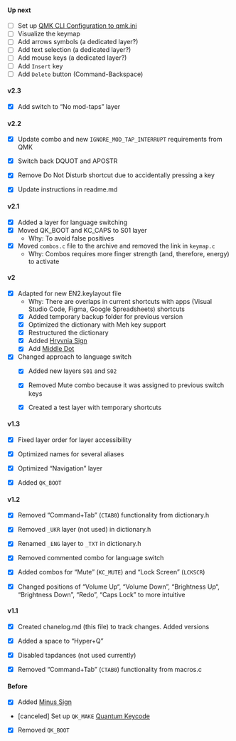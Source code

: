 <!--

Changelog

-->


#### Up next
* [ ] Set up [QMK CLI Configuration to qmk.ini](https://github.com/qmk/qmk_firmware/blob/master/docs/cli_configuration.md)
* [ ] Visualize the keymap
* [ ] Add arrows symbols (a dedicated layer?)
* [ ] Add text selection (a dedicated layer?)
* [ ] Add mouse keys (a dedicated layer?)
* [ ] Add `Insert` key
* [ ] Add `Delete` button (Command-Backspace)

#### v2.3
- [x] Add switch to “No mod-taps” layer

#### v2.2
* [x] Update combo and new `IGNORE_MOD_TAP_INTERRUPT` requirements from QMK
* [x] Switch back DQUOT and APOSTR
* [x] Remove Do Not Disturb shortcut due to accidentally pressing a key
* [x] Update instructions in readme.md


#### v2.1
* [x] Added a layer for language switching
* [x] Moved QK_BOOT and KC_CAPS to S01 layer
    * Why: To avoid false positives
* [x] Moved `combos.c` file to the archive and removed the link in `keymap.c`
    * Why: Combos requires more finger strength (and, therefore, energy) to activate

#### v2
* [x] Adapted for new EN2.keylayout file
    * Why: There are overlaps in current shortcuts with apps (Visual Studio Code, Figma, Google Spreadsheets) shortcuts
    * [x] Added temporary backup folder for previous version
    * [x] Optimized the dictionary with Meh key support
    * [x] Restructured the dictionary
    * [x] Added [Hryvnia Sign](https://www.compart.com/en/unicode/U+20B4)
    * [x] Add [Middle Dot](https://www.compart.com/en/unicode/U+00B7)
* [x] Changed approach to language switch
    * [x] Added new layers `S01` and `S02`
    * [x] Removed Mute combo because it was assigned to previous switch keys
    * [x] Created a test layer with temporary shortcuts


#### v1.3
* [x] Fixed layer order for layer accessibility
* [x] Optimized names for several aliases
* [x] Optimized “Navigation” layer
* [x] Added `QK_BOOT`


#### v1.2
* [x] Removed “Command+Tab” (`CTAB0`) functionality from dictionary.h
* [x] Removed `_UKR` layer (not used) in dictionary.h
* [x] Renamed `_ENG` layer to `_TXT` in dictionary.h
* [x] Removed commented combo for language switch
* [x] Added combos for “Mute” (`KC_MUTE`) and “Lock Screen” (`LCKSCR`)
* [x] Changed positions of “Volume Up“, “Volume Down”, “Brightness Up“, “Brightness Down”, “Redo”, “Caps Lock” to more intuitive


#### v1.1
* [x] Created chanelog.md (this file) to track changes. Added versions
* [x] Added a space to “Hyper+Q”
* [x] Disabled tapdances (not used currently)
* [x] Removed “Command+Tab” (`CTAB0`) functionality from macros.c


#### Before
* [x] Added [Minus Sign](https://www.compart.com/en/unicode/U+2212)
* [canceled] Set up `QK_MAKE` [Quantum Keycode](https://github.com/qmk/qmk_firmware/blob/master/docs/quantum_keycodes.md)
* [x] Removed `QK_BOOT`